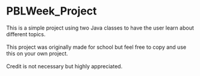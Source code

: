 # PBLWeek_Project
This is a simple project using two Java classes to have the user learn about different topics.\
\
This project was originally made for school but feel free to copy and use this on your own project.\
\
Credit is not necessary but highly appreciated.
